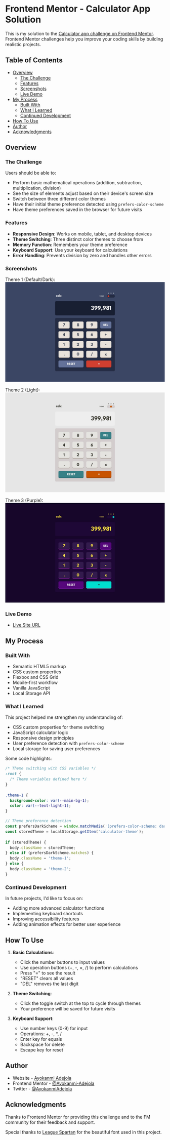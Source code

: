 # Frontend Mentor - Calculator App Solution

This is my solution to the [Calculator app challenge on Frontend Mentor](https://www.frontendmentor.io/challenges/calculator-app-9lteq5N29). Frontend Mentor challenges help you improve your coding skills by building realistic projects.


## Table of Contents

- [Overview](#overview)
  - [The Challenge](#the-challenge)
  - [Features](#features)
  - [Screenshots](#screenshots)
  - [Live Demo](#live-demo)
- [My Process](#my-process)
  - [Built With](#built-with)
  - [What I Learned](#what-i-learned)
  - [Continued Development](#continued-development)
- [How To Use](#how-to-use)
- [Author](#author)
- [Acknowledgments](#acknowledgments)

## Overview

### The Challenge

Users should be able to:

- Perform basic mathematical operations (addition, subtraction, multiplication, division)
- See the size of elements adjust based on their device's screen size
- Switch between three different color themes
- Have their initial theme preference detected using `prefers-color-scheme`
- Have theme preferences saved in the browser for future visits

### Features

- **Responsive Design**: Works on mobile, tablet, and desktop devices
- **Theme Switching**: Three distinct color themes to choose from
- **Memory Function**: Remembers your theme preference
- **Keyboard Support**: Use your keyboard for calculations
- **Error Handling**: Prevents division by zero and handles other errors

### Screenshots

Theme 1 (Default/Dark):
![Theme 1](./design/desktop-design-theme-1.jpg)

Theme 2 (Light):
![Theme 2](./design/desktop-design-theme-2.jpg)

Theme 3 (Purple):
![Theme 3](./design/desktop-design-theme-3.jpg)

### Live Demo

- [Live Site URL](https://ayokanmi-adejola.github.io/Calculator-App/)

## My Process

### Built With

- Semantic HTML5 markup
- CSS custom properties
- Flexbox and CSS Grid
- Mobile-first workflow
- Vanilla JavaScript
- Local Storage API

### What I Learned

This project helped me strengthen my understanding of:

- CSS custom properties for theme switching
- JavaScript calculator logic
- Responsive design principles
- User preference detection with `prefers-color-scheme`
- Local storage for saving user preferences

Some code highlights:

```css
/* Theme switching with CSS variables */
:root {
  /* Theme variables defined here */
}

.theme-1 {
  background-color: var(--main-bg-1);
  color: var(--text-light-1);
}
```

```js
// Theme preference detection
const prefersDarkScheme = window.matchMedia('(prefers-color-scheme: dark)');
const storedTheme = localStorage.getItem('calculator-theme');

if (storedTheme) {
  body.className = storedTheme;
} else if (prefersDarkScheme.matches) {
  body.className = 'theme-1';
} else {
  body.className = 'theme-2';
}
```

### Continued Development

In future projects, I'd like to focus on:

- Adding more advanced calculator functions
- Implementing keyboard shortcuts
- Improving accessibility features
- Adding animation effects for better user experience

## How To Use

1. **Basic Calculations**:
   - Click the number buttons to input values
   - Use operation buttons (+, -, ×, /) to perform calculations
   - Press "=" to see the result
   - "RESET" clears all values
   - "DEL" removes the last digit

2. **Theme Switching**:
   - Click the toggle switch at the top to cycle through themes
   - Your preference will be saved for future visits

3. **Keyboard Support**:
   - Use number keys (0-9) for input
   - Operations: +, -, *, /
   - Enter key for equals
   - Backspace for delete
   - Escape key for reset

## Author

- Website - [Ayokanmi Adejola](https://ayokanmi-adejola-portfolio.netlify.app/)
- Frontend Mentor - [@Ayokanmi-Adejola](https://www.frontendmentor.io/profile/Ayokanmi-Adejola)
- Twitter - [@AyokanmiAdejola](https://x.com/AyoAdejola100)

## Acknowledgments

Thanks to Frontend Mentor for providing this challenge and to the FM community for their feedback and support.

Special thanks to [League Spartan](https://fonts.google.com/specimen/League+Spartan) for the beautiful font used in this project.
